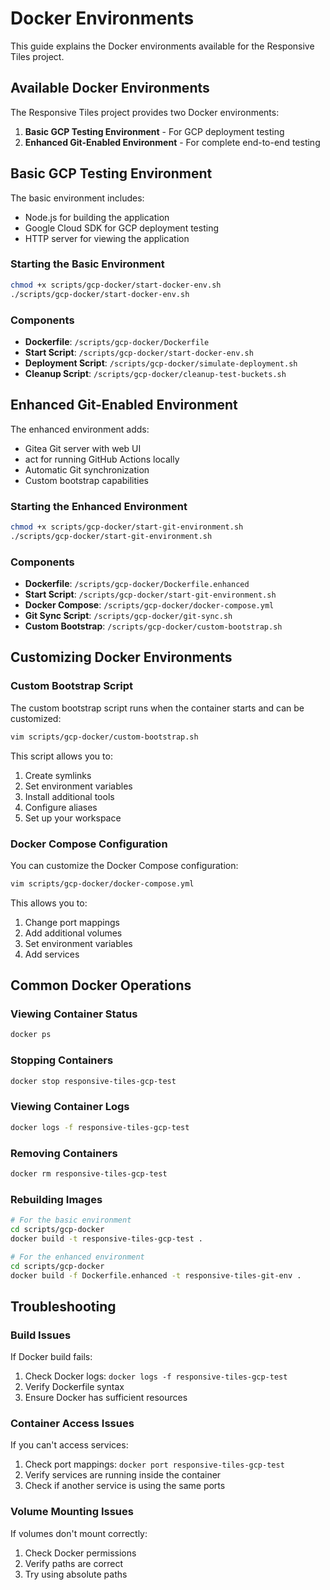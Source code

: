 # Docker Environments

This guide explains the Docker environments available for the Responsive Tiles project.

## Available Docker Environments

The Responsive Tiles project provides two Docker environments:

1. **Basic GCP Testing Environment** - For GCP deployment testing
2. **Enhanced Git-Enabled Environment** - For complete end-to-end testing

## Basic GCP Testing Environment

The basic environment includes:

- Node.js for building the application
- Google Cloud SDK for GCP deployment testing
- HTTP server for viewing the application

### Starting the Basic Environment

```bash
chmod +x scripts/gcp-docker/start-docker-env.sh
./scripts/gcp-docker/start-docker-env.sh
```

### Components

- **Dockerfile**: `/scripts/gcp-docker/Dockerfile`
- **Start Script**: `/scripts/gcp-docker/start-docker-env.sh`
- **Deployment Script**: `/scripts/gcp-docker/simulate-deployment.sh`
- **Cleanup Script**: `/scripts/gcp-docker/cleanup-test-buckets.sh`

## Enhanced Git-Enabled Environment

The enhanced environment adds:

- Gitea Git server with web UI
- act for running GitHub Actions locally
- Automatic Git synchronization
- Custom bootstrap capabilities

### Starting the Enhanced Environment

```bash
chmod +x scripts/gcp-docker/start-git-environment.sh
./scripts/gcp-docker/start-git-environment.sh
```

### Components

- **Dockerfile**: `/scripts/gcp-docker/Dockerfile.enhanced`
- **Start Script**: `/scripts/gcp-docker/start-git-environment.sh`
- **Docker Compose**: `/scripts/gcp-docker/docker-compose.yml`
- **Git Sync Script**: `/scripts/gcp-docker/git-sync.sh`
- **Custom Bootstrap**: `/scripts/gcp-docker/custom-bootstrap.sh`

## Customizing Docker Environments

### Custom Bootstrap Script

The custom bootstrap script runs when the container starts and can be customized:

```bash
vim scripts/gcp-docker/custom-bootstrap.sh
```

This script allows you to:

1. Create symlinks
2. Set environment variables
3. Install additional tools
4. Configure aliases
5. Set up your workspace

### Docker Compose Configuration

You can customize the Docker Compose configuration:

```bash
vim scripts/gcp-docker/docker-compose.yml
```

This allows you to:

1. Change port mappings
2. Add additional volumes
3. Set environment variables
4. Add services

## Common Docker Operations

### Viewing Container Status

```bash
docker ps
```

### Stopping Containers

```bash
docker stop responsive-tiles-gcp-test
```

### Viewing Container Logs

```bash
docker logs -f responsive-tiles-gcp-test
```

### Removing Containers

```bash
docker rm responsive-tiles-gcp-test
```

### Rebuilding Images

```bash
# For the basic environment
cd scripts/gcp-docker
docker build -t responsive-tiles-gcp-test .

# For the enhanced environment
cd scripts/gcp-docker
docker build -f Dockerfile.enhanced -t responsive-tiles-git-env .
```

## Troubleshooting

### Build Issues

If Docker build fails:

1. Check Docker logs: `docker logs -f responsive-tiles-gcp-test`
2. Verify Dockerfile syntax
3. Ensure Docker has sufficient resources

### Container Access Issues

If you can't access services:

1. Check port mappings: `docker port responsive-tiles-gcp-test`
2. Verify services are running inside the container
3. Check if another service is using the same ports

### Volume Mounting Issues

If volumes don't mount correctly:

1. Check Docker permissions
2. Verify paths are correct
3. Try using absolute paths